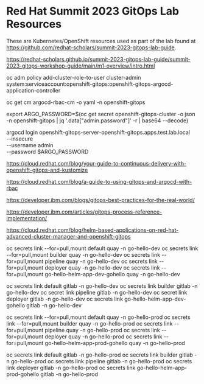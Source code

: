 # Red Hat Summit 2023 GitOps Lab Resources

These are Kubernetes/OpenShift resources used as part of the lab found at https://github.com/redhat-scholars/summit-2023-gitops-lab-guide.

https://redhat-scholars.github.io/summit-2023-gitops-lab-guide/summit-2023-gitops-workshop-guide/main/m1-overview/intro.html


oc adm policy add-cluster-role-to-user cluster-admin system:serviceaccount:openshift-gitops:openshift-gitops-argocd-application-controller

oc get cm argocd-rbac-cm -o yaml -n openshift-gitops


export ARGO_PASSWORD=$(oc get secret openshift-gitops-cluster -o json -n openshift-gitops | jq '.data["admin.password"]' -r | base64 --decode)

argocd login openshift-gitops-server-openshift-gitops.apps.test.lab.local \
--insecure \
--username admin \
--password $ARGO_PASSWORD


https://cloud.redhat.com/blog/your-guide-to-continuous-delivery-with-openshift-gitops-and-kustomize


https://cloud.redhat.com/blog/a-guide-to-using-gitops-and-argocd-with-rbac



https://developer.ibm.com/blogs/gitops-best-practices-for-the-real-world/

https://developer.ibm.com/articles/gitops-process-reference-implementation/



https://cloud.redhat.com/blog/helm-based-applications-on-red-hat-advanced-cluster-manager-and-openshift-gitops




oc secrets link --for=pull,mount default quay -n go-hello-dev
oc secrets link --for=pull,mount builder quay -n go-hello-dev
oc secrets link --for=pull,mount pipeline quay -n go-hello-dev
oc secrets link --for=pull,mount deployer quay -n go-hello-dev
oc secrets link --for=pull,mount go-hello-helm-app-dev-gohello quay -n go-hello-dev


oc secrets link default gitlab -n go-hello-dev
oc secrets link builder gitlab -n go-hello-dev
oc secret  link pipeline gitlab -n go-hello-dev
oc secret  link deployer gitlab -n go-hello-dev
oc secrets link  go-hello-helm-app-dev-gohello gitlab -n go-hello-dev


oc secrets link --for=pull,mount default quay -n go-hello-prod
oc secrets link --for=pull,mount builder quay -n go-hello-prod
oc secrets link --for=pull,mount pipeline quay -n go-hello-prod
oc secrets link --for=pull,mount deployer quay -n go-hello-prod
oc secrets link --for=pull,mount go-hello-helm-app-prod-gohello quay -n go-hello-prod


oc secrets link default gitlab -n go-hello-prod
oc secrets link builder gitlab -n go-hello-prod
oc secrets link pipeline gitlab -n go-hello-prod
oc secrets link deployer gitlab -n go-hello-prod
oc secrets link go-hello-helm-app-prod-gohello gitlab -n go-hello-prod